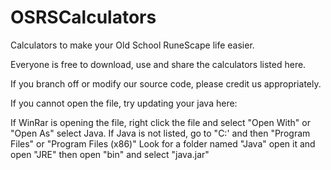 # OSRSCalculators
Calculators to make your Old School RuneScape life easier.

Everyone is free to download, use and share the calculators listed here.

If you branch off or modify our source code, please credit us appropriately.


If you cannot open the file, try updating your java here: 

If WinRar is opening the file, right click the file and select "Open With" or "Open As" select Java.
If Java is not listed, go to "C:' and then "Program Files" or "Program Files (x86)"
Look for a folder named "Java" open it and open "JRE" then open "bin" and select "java.jar"
